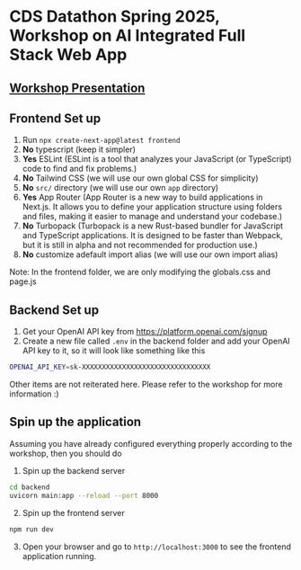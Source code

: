 # CDS Datathon Spring 2025, Workshop on AI Integrated Full Stack Web App

## [Workshop Presentation](https://docs.google.com/presentation/d/1E23JgsLinDPs51u1VnHnFIWNKWmDsohXFly82qdXltI/edit?usp=sharing)

## Frontend Set up

1. Run `npx create-next-app@latest frontend`<br>
2. **No** typescript (keep it simpler)<br>
3. **Yes** ESLint (ESLint is a tool that analyzes your JavaScript (or TypeScript) code to find and fix problems.)<br>
4. **No** Tailwind CSS (we will use our own global CSS for simplicity)<br>
5. **No** `src/` directory (we will use our own `app` directory)<br>
6. **Yes** App Router (App Router is a new way to build applications in Next.js. It allows you to define your application structure using folders and files, making it easier to manage and understand your codebase.)<br>
7. **No** Turbopack (Turbopack is a new Rust-based bundler for JavaScript and TypeScript applications. It is designed to be faster than Webpack, but it is still in alpha and not recommended for production use.)<br>
8. **No** customize adefault import alias (we will use our own import alias)<br>

Note: In the frontend folder, we are only modifying the globals.css and page.js

## Backend Set up
1. Get your OpenAI API key from https://platform.openai.com/signup
2. Create a new file called `.env` in the backend folder and add your OpenAI API key to it, so it will look like something like this
```bash
OPENAI_API_KEY=sk-XXXXXXXXXXXXXXXXXXXXXXXXXXXXXXXX
```
Other items are not reiterated here. Please refer to the workshop for more information :)


## Spin up the application
Assuming you have already configured everything properly according to the workshop, then you should do 

1. Spin up the backend server
```bash
cd backend
uvicorn main:app --reload --port 8000
```

2. Spin up the frontend server
```bash
npm run dev
```

3. Open your browser and go to `http://localhost:3000` to see the frontend application running.